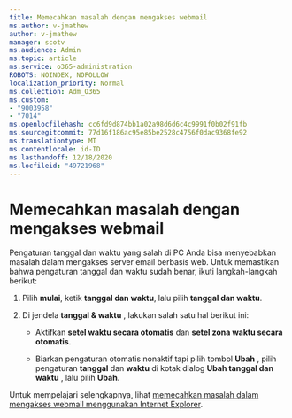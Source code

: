 ```yaml
---
title: Memecahkan masalah dengan mengakses webmail
ms.author: v-jmathew
author: v-jmathew
manager: scotv
ms.audience: Admin
ms.topic: article
ms.service: o365-administration
ROBOTS: NOINDEX, NOFOLLOW
localization_priority: Normal
ms.collection: Adm_O365
ms.custom:
- "9003958"
- "7014"
ms.openlocfilehash: cc6fd9d874bb1a02a98d6d6c4c9991f0b02f91fb
ms.sourcegitcommit: 77d16f186ac95e85be2528c4756f0dac9368fe92
ms.translationtype: MT
ms.contentlocale: id-ID
ms.lasthandoff: 12/18/2020
ms.locfileid: "49721968"
---
```

# <a name="troubleshoot-problems-with-accessing-webmail"></a>Memecahkan masalah dengan mengakses webmail

Pengaturan tanggal dan waktu yang salah di PC Anda bisa menyebabkan masalah dalam mengakses server email berbasis web. Untuk memastikan bahwa pengaturan tanggal dan waktu sudah benar, ikuti langkah-langkah berikut:

1. Pilih **mulai**, ketik **tanggal dan waktu**, lalu pilih **tanggal dan waktu**.
2. Di jendela **tanggal & waktu** , lakukan salah satu hal berikut ini:

    - Aktifkan **setel waktu secara otomatis** dan **setel zona waktu secara otomatis**.

    - Biarkan pengaturan otomatis nonaktif tapi pilih tombol **Ubah** , pilih pengaturan **tanggal** dan **waktu** di kotak dialog **Ubah tanggal dan waktu** , lalu pilih **Ubah**.

Untuk mempelajari selengkapnya, lihat [memecahkan masalah dalam mengakses webmail menggunakan Internet Explorer](https://go.microsoft.com/fwlink/?linkid=2139414).
